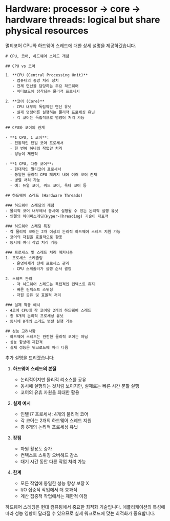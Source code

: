 # Hardware: processor -> core -> hardware threads: logical but share physical resources

멀티코어 CPU와 하드웨어 스레드에 대한 상세 설명을 제공하겠습니다.

```plaintext
# CPU, 코어, 하드웨어 스레드 개념

## CPU vs 코어

1. **CPU (Central Processing Unit)**
   - 컴퓨터의 중앙 처리 장치
   - 전체 연산을 담당하는 주요 하드웨어
   - 마더보드에 장착되는 물리적 프로세서

2. **코어 (Core)**
   - CPU 내부의 독립적인 연산 유닛
   - 실제 명령어를 실행하는 물리적 프로세싱 유닛
   - 각 코어는 독립적으로 명령어 처리 가능

## CPU와 코어의 관계

- **1 CPU, 1 코어**: 
  - 전통적인 단일 코어 프로세서
  - 한 번에 하나의 작업만 처리
  - 성능이 제한적

- **1 CPU, 다중 코어**:
  - 현대적인 멀티코어 프로세서
  - 동일한 물리적 CPU 패키지 내에 여러 코어 존재
  - 병렬 처리 가능
  - 예: 듀얼 코어, 쿼드 코어, 옥타 코어 등

## 하드웨어 스레드 (Hardware Threads)

### 하드웨어 스레딩의 개념
- 물리적 코어 내부에서 동시에 실행될 수 있는 논리적 실행 유닛
- 인텔의 하이퍼스레딩(Hyper-Threading) 기술이 대표적

### 하드웨어 스레딩 특징
- 각 물리적 코어는 2개 이상의 논리적 하드웨어 스레드 지원 가능
- 코어의 자원을 효율적으로 활용
- 동시에 여러 작업 처리 가능

### 프로세스 및 스레드 처리 메커니즘
1. 프로세스 스케줄링
   - 운영체제가 전체 프로세스 관리
   - CPU 스케줄러가 실행 순서 결정

2. 스레드 관리
   - 각 하드웨어 스레드는 독립적인 컨텍스트 유지
   - 빠른 컨텍스트 스위칭
   - 자원 공유 및 효율적 처리

### 실제 작동 예시
- 4코어 CPU에 각 코어당 2개의 하드웨어 스레드
- 총 8개의 논리적 프로세싱 유닛
- 동시에 8개의 스레드 병렬 실행 가능

## 성능 고려사항
- 하드웨어 스레드는 완전한 물리적 코어는 아님
- 성능 향상에 제한적
- 실제 성능은 워크로드에 따라 다름

```

추가 설명을 드리겠습니다:

1. **하드웨어 스레드의 본질**
    - 논리적이지만 물리적 리소스를 공유
    - 동시에 실행되는 것처럼 보이지만, 실제로는 빠른 시간 분할 실행
    - 코어의 유휴 자원을 최대한 활용

2. **실제 예시**
    - 인텔 i7 프로세서: 4개의 물리적 코어
    - 각 코어는 2개의 하드웨어 스레드 지원
    - 총 8개의 논리적 프로세싱 유닛

3. **장점**
    - 자원 활용도 증가
    - 컨텍스트 스위칭 오버헤드 감소
    - 대기 시간 동안 다른 작업 처리 가능

4. **한계**
    - 모든 작업에 동일한 성능 향상 보장 X
    - I/O 집중적 작업에서 더 효과적
    - 계산 집중적 작업에서는 제한적 이점

하드웨어 스레딩은 현대 컴퓨팅에서 중요한 최적화 기술입니다. 애플리케이션의 특성에 따라 성능 영향이 달라질 수 있으므로 실제 워크로드에 맞는 최적화가 중요합니다.